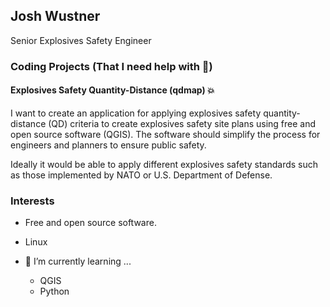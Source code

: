 ## Josh Wustner
Senior Explosives Safety Engineer
### Coding Projects (That I need help with 😬) 

#### Explosives Safety Quantity-Distance (qdmap) 💥

I want to create an application for applying explosives safety quantity-distance (QD) criteria to create explosives safety site plans using free and open source software (QGIS).  The software should simplify the process for engineers and planners to ensure public safety.

Ideally it would be able to apply different explosives safety standards such as those implemented by NATO or U.S. Department of Defense.

### Interests

- Free and open source software.
- Linux

- 🌱 I’m currently learning ...
    - QGIS
    - Python



<!--
**josh-spatial/josh-spatial** is a ✨ _special_ ✨ repository because its `README.md` (this file) appears on your GitHub profile.

Here are some ideas to get you started:

- 🔭 I’m currently working on ...
- 🌱 I’m currently learning ...
- 👯 I’m looking to collaborate on ...
- 🤔 I’m looking for help with ...
- 💬 Ask me about ...
- 📫 How to reach me: ...
- 😄 Pronouns: ...
- ⚡ Fun fact: ...
-->
